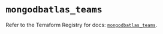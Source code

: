 # `mongodbatlas_teams`

Refer to the Terraform Registry for docs: [`mongodbatlas_teams`](https://registry.terraform.io/providers/mongodb/mongodbatlas/1.37.0/docs/resources/teams).
